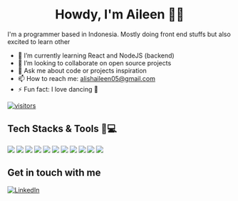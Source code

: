 <h1 align="center">Howdy, I'm Aileen 👋🤠</h1>

I'm a programmer based in Indonesia. Mostly doing front end stuffs but also excited to learn other

<!-- - 🔭 I’m currently working  -->
- 🌱 I’m currently learning React and NodeJS (backend)
- 👯 I’m looking to collaborate on open source projects
- 💬 Ask me about code or projects inspiration
- 📫 How to reach me: alishaileen05@gmail.com
- ⚡ Fun fact: I love dancing 💃

[![visitors](https://hits.seeyoufarm.com/api/count/incr/badge.svg?url=https%3A%2F%2Fgithub.com%2Falishaileen&count_bg=%2379C83D&title_bg=%23555555&icon=github.svg&icon_color=%23E7E7E7&title=hits&edge_flat=false)](https://hits.seeyoufarm.com)

## Tech Stacks & Tools 🤠💻

![](https://img.shields.io/badge/-Linux-informational?style=flat&logo=linux&logoColor=white&color=FCC624)
![](https://img.shields.io/badge/-VueJS-informational?style=flat&logo=vue&logoColor=white&color=4FC08D)
![](https://img.shields.io/badge/-Vuex-informational?style=flat&logo=vuex&logoColor=white&color=4FC08D)
![](https://img.shields.io/badge/-ReactJS-informational?style=flat&logo=react&logoColor=white&color=61DAFB)
![](https://img.shields.io/badge/-SASS-informational?style=flat&logo=sass&logoColor=white&color=CC6699)
![](https://img.shields.io/badge/-HTML5-informational?style=flat&logo=html5&logoColor=white&color=E34F26)
![](https://img.shields.io/badge/-CSS3-informational?style=flat&logo=css3&logoColor=white&color=1572B6)
![](https://img.shields.io/badge/-Node-informational?style=flat&logo=node&logoColor=white&color=339933)
![](https://img.shields.io/badge/-Laravel-informational?style=flat&logo=laravel&logoColor=white&color=FF2D20)
![](https://img.shields.io/badge/-Docker-informational?style=flat&logo=docker&logoColor=white&color=2496ED)
![](https://img.shields.io/badge/-VSCode-informational?style=flat&logo=vscode&logoColor=white&color=2496ED)

## Get in touch with me

[![LinkedIn](https://img.icons8.com/plasticine/35/000000/linkedin.png)](https://linkedin.com/in/alisha-aileen)
